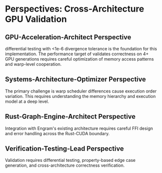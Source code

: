 # Perspectives: Cross-Architecture GPU Validation

## GPU-Acceleration-Architect Perspective

differential testing with <1e-6 divergence tolerance is the foundation for this implementation. The performance target of validates correctness on 4+ GPU generations requires careful optimization of memory access patterns and warp-level cooperation.

## Systems-Architecture-Optimizer Perspective

The primary challenge is warp scheduler differences cause execution order variation. This requires understanding the memory hierarchy and execution model at a deep level.

## Rust-Graph-Engine-Architect Perspective

Integration with Engram's existing architecture requires careful FFI design and error handling across the Rust-CUDA boundary.

## Verification-Testing-Lead Perspective

Validation requires differential testing, property-based edge case generation, and cross-architecture correctness verification.
